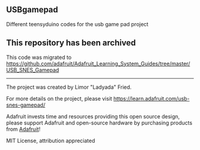 ## USBgamepad
Different teensyduino codes for the usb game pad project

## This repository has been archived
This code was migrated to https://github.com/adafruit/Adafruit_Learning_System_Guides/tree/master/USB_SNES_Gamepad

----------------------------------

The project was created by Limor "Ladyada" Fried.

For more details on the project, please visit https://learn.adafruit.com/usb-snes-gamepad/

Adafruit invests time and resources providing this open source design, 
please support Adafruit and open-source hardware by purchasing products from [Adafruit](https://www.adafruit.com)!

MIT License, attribution appreciated

